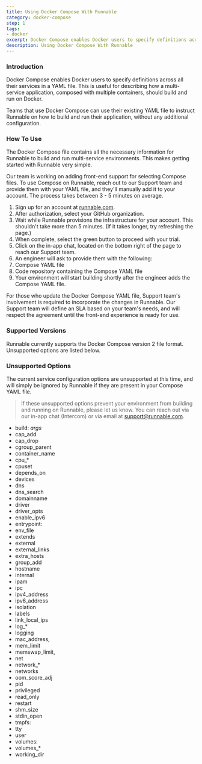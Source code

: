 ```yaml
---
title: Using Docker Compose With Runnable
category: docker-compose
step: 1
tags:
- docker
excerpt: Docker Compose enables Docker users to specify definitions across all their services in a YAML file.
description: Using Docker Compose With Runnable
---
```


### Introduction

Docker Compose enables Docker users to specify definitions across all their services in a YAML file. This is useful for describing how a multi-service application, composed with multiple containers, should build and run on Docker.

Teams that use Docker Compose can use their existing YAML file to instruct Runnable on how to build and run their application, without any additional configuration.

### How To Use

The Docker Compose file contains all the necessary information for Runnable to build and run multi-service environments. This makes getting started with Runnable very simple. 

Our team is working on adding front-end support for selecting Compose files. To use Compose on Runnable, reach out to our Support team and provide them with your YAML file, and they'll manually add it to your account. The process takes between 3 - 5 minutes on average.

1. Sign up for an account at [runnable.com](https://runnable.com/signup).
  1. After authorization, select your GitHub organization.
  2. Wait while Runnable provisions the infrastructure for your account. This shouldn't take more than 5 minutes. (If it takes longer, try refreshing the page.)
  3. When complete, select the green button to proceed with your trial.
2. Click on the in-app chat, located on the bottom right of the page to reach our Support team.
3. An engineer will ask to provide them with the following:
  1. Compose YAML file
  2. Code repository containing the Compose YAML file
4. Your environment will start building shortly after the engineer adds the Compose YAML file.

For those who update the Docker Compose YAML file, Support team's involvement is required to incorporate the changes in Runnable. Our Support team will define an SLA based on your team's needs, and will respect the agreement until the front-end experience is ready for use.

### Supported Versions

Runnable currently supports the Docker Compose version 2 file format. Unsupported options are listed below.

### Unsupported Options

The current service configuration options are unsupported at this time, and will simply be ignored by Runnable if they are present in your Compose YAML file. 

> If these unsupported options prevent your environment from building and running on Runnable, please let us know. You can reach out via our in-app chat (Intercom) or via email at [support@runnable.com](mailto:support@runnable.com?subject=Docker%20Compose%20-%20Unsupported%20Options).

- build: *args*
- cap_add
- cap_drop
- cgroup_parent
- container_name
- cpu_*
- cpuset
- depends_on
- devices
- dns
- dns_search
- domainname
- driver
- driver_opts
- enable_ipv6
- entrypoint:
- env_file
- extends
- external
- external_links
- extra_hosts
- group_add
- hostname
- internal
- ipam
- ipc
- ipv4_address
- ipv6_address
- isolation
- labels
- link_local_ips
- log_*
- logging
- mac_address,
- mem_limit
- memswap_limit,
- net
- network_*
- networks
- oom_score_adj
- pid
- privileged
- read_only
- restart
- shm_size
- stdin_open
- tmpfs:
- tty
- user
- volumes:
- volumes_*
- working_dir
